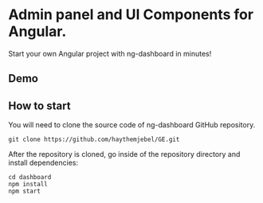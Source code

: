 # Admin panel and UI Components for Angular.

Start your own Angular project with ng-dashboard in minutes!

## Demo

## How to start

You will need to clone the source code of ng-dashboard GitHub repository.

`git clone https://github.com/haythemjebel/GE.git`

After the repository is cloned, go inside of the repository directory and install dependencies:

```
cd dashboard
npm install
npm start
```
